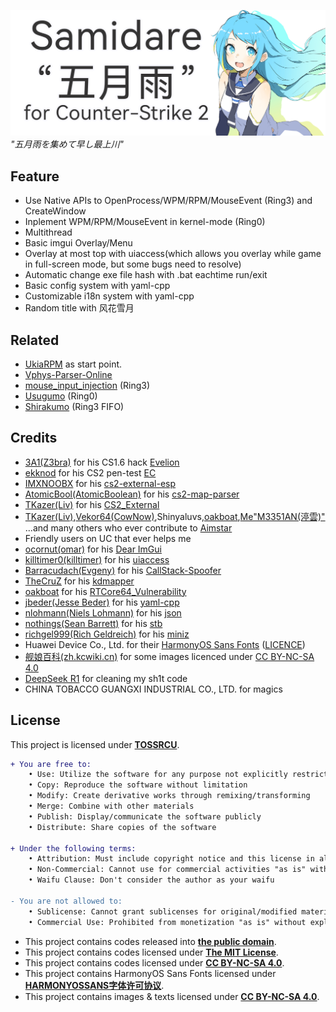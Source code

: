 ![SAMIDARETITLE](.github/Samidare-Title.png)
*"五月雨を集めて早し最上川"*
## Feature 
- Use Native APIs to OpenProcess/WPM/RPM/MouseEvent (Ring3) and CreateWindow
- Inplement WPM/RPM/MouseEvent in kernel-mode (Ring0)
- Multithread
- Basic imgui Overlay/Menu
- Overlay at most top with uiaccess(which allows you overlay while game in full-screen mode, but some bugs need to resolve)
- Automatic change exe file hash with .bat eachtime run/exit
- Basic config system with yaml-cpp
- Customizable i18n system with yaml-cpp
- Random title with 风花雪月

## Related
- [UkiaRPM](https://github.com/M3351AN/UkiaRPM) as start point.
- [Vphys-Parser-Online](https://github.com/M3351AN/Vphys-Parser-Online)
- [mouse_input_injection](https://github.com/M3351AN/mouse_input_injection) (Ring3)
- [Usugumo](https://github.com/M3351AN/Usugumo) (Ring0)
- [Shirakumo](https://github.com/M3351AN/Shirakumo) (Ring3 FIFO)
## Credits
- [3A1(Z3bra)](https://github.com/3a1/) for his CS1.6 hack [Evelion](https://github.com/3a1/Evelion)
- [ekknod](https://github.com/ekknod/) for his CS2 pen-test [EC](https://github.com/ekknod/EC)
- [IMXNOOBX](https://github.com/IMXNOOBX/) for his [cs2-external-esp](https://github.com/IMXNOOBX/cs2-external-esp)
- [AtomicBool(AtomicBoolean)](https://github.com/AtomicBool/) for his [cs2-map-parser](https://github.com/AtomicBool/cs2-map-parser)
- [TKazer(Liv)](https://github.com/TKazer) for his [CS2_External](https://github.com/TKazer/CS2_External)
- [TKazer(Liv)](https://github.com/TKazer),[Vekor64(CowNow)](https://github.com/Vekor64/),Shinyaluvs,[oakboat](https://github.com/oakboat/),[Me"M3351AN(渟雲)"](https://github.com/M3351AN) ...and many others who ever contribute to [Aimstar](https://github.com/M3351AN/AimStar)
- Friendly users on UC that ever helps me
- [ocornut(omar)](https://github.com/ocornut/) for his [Dear ImGui](https://github.com/ocornut/imgui)
- [killtimer0(killtimer)](https://github.com/killtimer0/) for his [uiaccess](https://github.com/killtimer0/uiaccess)
- [Barracudach(Evgeny)](https://github.com/Barracudach/) for his [CallStack-Spoofer](https://github.com/Barracudach/CallStack-Spoofer)
- [TheCruZ](https://github.com/TheCruZ/) for his [kdmapper](https://github.com/TheCruZ/kdmapper)
- [oakboat](https://github.com/oakboat/) for his [RTCore64_Vulnerability](https://github.com/oakboat/RTCore64_Vulnerability)
- [jbeder(Jesse Beder)](https://github.com/jbeder/) for his [yaml-cpp](https://github.com/jbeder/yaml-cpp)
- [nlohmann(Niels Lohmann)](https://github.com/nlohmann/) for his [json](https://github.com/nlohmann/json)
- [nothings(Sean Barrett)](https://github.com/nothings/) for his [stb](https://github.com/nothings/stb)
- [richgel999(Rich Geldreich)](https://github.com/richgel999/) for his [miniz](https://github.com/richgel999/miniz)
- Huawei Device Co., Ltd. for their [HarmonyOS Sans Fonts](https://developer.huawei.com/consumer/en/doc/design-guides-V1/font-0000001157868583-V1) ([LICENCE](HARMONYOSSANS字体许可协议))
- [舰娘百科(zh.kcwiki.cn)](https://zh.kcwiki.cn/wiki/%E8%88%B0%E5%A8%98%E7%99%BE%E7%A7%91) for some images licenced under [CC BY-NC-SA 4.0](https://creativecommons.org/licenses/by-nc/4.0/)
- [DeepSeek R1](https://github.com/deepseek-ai/DeepSeek-R1) for cleaning my sh1t code
- CHINA TOBACCO GUANGXI INDUSTRIAL CO., LTD. for magics
## License

This project is licensed under [**TOSSRCU**](LICENSE).
```diff
+ You are free to:
	• Use: Utilize the software for any purpose not explicitly restricted
	• Copy: Reproduce the software without limitation
	• Modify: Create derivative works through remixing/transforming
	• Merge: Combine with other materials
	• Publish: Display/communicate the software publicly
	• Distribute: Share copies of the software

+ Under the following terms:
	• Attribution: Must include copyright notice and this license in all copies
	• Non-Commercial: Cannot use for commercial activities "as is" without written permission
	• Waifu Clause: Don't consider the author as your waifu

- You are not allowed to:
	• Sublicense: Cannot grant sublicenses for original/modified material
	• Commercial Use: Prohibited from monetization "as is" without explicit permission

```
- This project contains codes released into [**the public domain**](https://unlicense.org/).
- This project contains codes licensed under [**The MIT License**](https://opensource.org/license/mit).
- This project contains codes licensed under [**CC BY-NC-SA 4.0**](https://creativecommons.org/licenses/by-nc/4.0/).
- This project contains HarmonyOS Sans Fonts licensed under [**HARMONYOSSANS字体许可协议**](HARMONYOSSANS字体许可协议).
- This project contains images & texts licensed under [**CC BY-NC-SA 4.0**](https://creativecommons.org/licenses/by-nc/4.0/).
